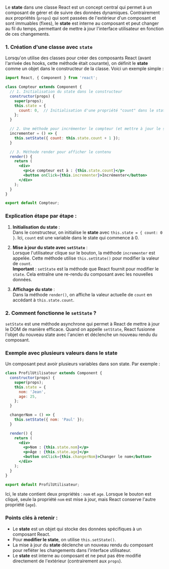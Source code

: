 Le **state** dans une classe React est un concept central qui permet à un composant de gérer et de suivre des données dynamiques. Contrairement aux propriétés (`props`) qui sont passées de l'extérieur d'un composant et sont immuables (fixes), le **state** est interne au composant et peut changer au fil du temps, permettant de mettre à jour l'interface utilisateur en fonction de ces changements.

### 1. Création d'une classe avec `state`

Lorsqu'on utilise des classes pour créer des composants React (avant l'arrivée des hooks, cette méthode était courante), on définit le **state** comme un objet dans le constructeur de la classe. Voici un exemple simple :

```jsx
import React, { Component } from 'react';

class Compteur extends Component {
  // 1. Initialisation du state dans le constructeur
  constructor(props) {
    super(props);
    this.state = {
      count: 0,  // Initialisation d'une propriété "count" dans le state
    };
  }

  // 2. Une méthode pour incrémenter le compteur (et mettre à jour le state)
  incrementer = () => {
    this.setState({ count: this.state.count + 1 });
  }

  // 3. Méthode render pour afficher le contenu
  render() {
    return (
      <div>
        <p>Le compteur est à : {this.state.count}</p>
        <button onClick={this.incrementer}>Incrémenter</button>
      </div>
    );
  }
}

export default Compteur;
```

### Explication étape par étape :

1. **Initialisation du state** :  
   Dans le constructeur, on initialise le **state** avec `this.state = { count: 0 }`. Ici, `count` est une variable dans le state qui commence à 0.
   
2. **Mise à jour du state avec `setState`** :  
   Lorsque l'utilisateur clique sur le bouton, la méthode `incrementer` est appelée. Cette méthode utilise `this.setState()` pour modifier la valeur de `count`.  
   **Important** : `setState` est la méthode que React fournit pour modifier le `state`. Cela entraîne une re-rendu du composant avec les nouvelles données.

3. **Affichage du state** :  
   Dans la méthode `render()`, on affiche la valeur actuelle de `count` en accédant à `this.state.count`.

### 2. Comment fonctionne le `setState` ?

`setState` est une méthode asynchrone qui permet à React de mettre à jour le DOM de manière efficace. Quand on appelle `setState`, React fusionne l'objet du nouveau state avec l'ancien et déclenche un nouveau rendu du composant.

### Exemple avec plusieurs valeurs dans le state

Un composant peut avoir plusieurs variables dans son state. Par exemple :

```jsx
class ProfilUtilisateur extends Component {
  constructor(props) {
    super(props);
    this.state = {
      nom: 'Jean',
      age: 25,
    };
  }

  changerNom = () => {
    this.setState({ nom: 'Paul' });
  }

  render() {
    return (
      <div>
        <p>Nom : {this.state.nom}</p>
        <p>Âge : {this.state.age}</p>
        <button onClick={this.changerNom}>Changer le nom</button>
      </div>
    );
  }
}

export default ProfilUtilisateur;
```

Ici, le state contient deux propriétés : `nom` et `age`. Lorsque le bouton est cliqué, seule la propriété `nom` est mise à jour, mais React conserve l'autre propriété (`age`).

### Points clés à retenir :

- Le **state** est un objet qui stocke des données spécifiques à un composant React.
- Pour **modifier le state**, on utilise `this.setState()`.
- La mise à jour du **state** déclenche un nouveau rendu du composant pour refléter les changements dans l'interface utilisateur.
- Le **state** est interne au composant et ne peut pas être modifié directement de l'extérieur (contrairement aux `props`).

